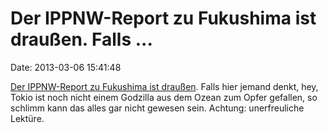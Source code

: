 Der IPPNW-Report zu Fukushima ist draußen. Falls \...
=====================================================

Date: 2013-03-06 15:41:48

[Der IPPNW-Report zu Fukushima ist
draußen](http://news.ippnw.de/index.php?id=567). Falls hier jemand
denkt, hey, Tokio ist noch nicht einem Godzilla aus dem Ozean zum Opfer
gefallen, so schlimm kann das alles gar nicht gewesen sein. Achtung:
unerfreuliche Lektüre.
